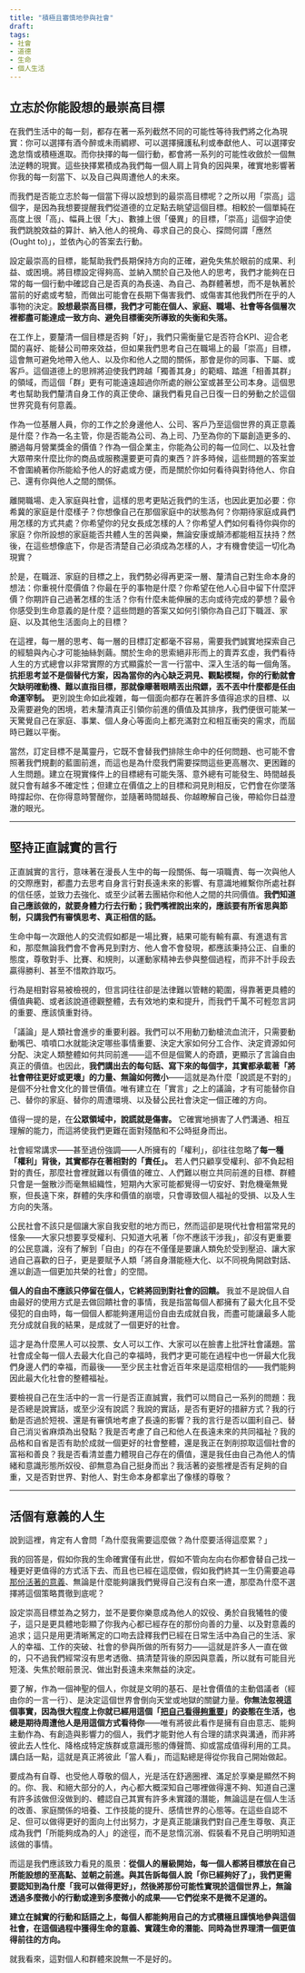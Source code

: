 ```yaml
---
title: "積極且審慎地參與社會"
draft: 
tags: 
- 社會
- 道德
- 生命
- 個人生活
---
```

## 立志於你能設想的最崇高目標

在我們生活中的每一刻，都存在著一系列截然不同的可能性等待我們將之化為現實：你可以選擇有酒今醉或未雨綢繆、可以選擇擁護私利或奉獻他人、可以選擇安逸怠惰或積極進取。而你抉擇的每一個行動，都會將一系列的可能性收斂於一個無法逆轉的現實。這些抉擇累積成為我們每一個人肩上背負的因與果，確實地影響著你我的每一刻當下、以及自己與周遭他人的未來。

而我們是否能立志於每一個當下得以設想到的最崇高目標呢？之所以用「崇高」這個字，是因為我想要提醒我們從道德的立足點去眺望這個目標。相較於一個單純在高度上很「高」、幅員上很「大」、數據上很「優異」的目標，「崇高」這個字迫使我們跳脫效益的算計、納入他人的視角、尋求自己的良心、探問何謂「應然(Ought to)」，並依內心的答案去行動。

設定最崇高的目標，能幫助我們長期保持方向的正確，避免失焦於眼前的成果、利益、或困境。將目標設定得夠高、並納入關於自己及他人的思考，我們才能夠在日常的每一個行動中確認自己是否真的為長遠、為自己、為群體著想，而不是執著於當前的好處或考驗，而做出可能會在長期下傷害我們、或傷害其他我們所在乎的人事物的決定。**設想最崇高目標，我們才可能在個人、家庭、職場、社會等各個層次裡都盡可能達成一致方向、避免目標衝突所導致的失衡和失落。**

在工作上，要釐清一個目標是否夠「好」，我們只需衡量它是否符合KPI、迎合老闆的喜好、能替公司帶來效益，但如果我們思考自己在職場上的最「崇高」目標，這會無可避免地帶入他人、以及你和他人之間的關係，那會是你的同事、下屬、或客戶。這個道德上的思辨將迫使我們跨越「獨善其身」的範疇、踏進「相善其群」的領域，而這個「群」更有可能遠遠超過你所處的辦公室或甚至公司本身。這個思考也幫助我們釐清自身工作的真正使命、讓我們看見自己日復一日的勞動之於這個世界究竟有何意義。

作為一位基層人員，你的工作之於身邊他人、公司、客戶乃至這個世界的真正意義是什麼？作為一名主管，你是否能為公司、為上司、乃至為你的下屬創造更多的、勝過每月營業獎金的價值？作為一個企業主，你能為公司的每一位同仁、以及社會大眾帶來什麼比你的商品或服務還要更可貴的東西？許多時候，這些問題的答案並不會圍繞著你所能給予他人的好處或方便，而是關於你如何看待與對待他人、你自己、還有你與他人之間的關係。

離開職場、走入家庭與社會，這樣的思考更貼近我們的生活，也因此更加必要：你希冀的家庭是什麼樣子？你想像自己在那個家庭中的狀態為何？你期待家庭成員們用怎樣的方式共處？你希望你的兒女長成怎樣的人？你希望人們如何看待你與你的家庭？你所設想的家庭能否共體人生的苦與樂，無論安康或顛沛都能相互扶持？然後，在這些想像底下，你是否清楚自己必須成為怎樣的人，才有機會使這一切化為現實？

於是，在職涯、家庭的目標之上，我們勢必得再更深一層、釐清自己對生命本身的想法：你重視什麼價值？你最在乎的事物是什麼？你希望在他人心目中留下什麼評價？你期許自己過著怎樣的生活？你有什麼未能伸展的志向或待完成的夢想？最令你感受到生命意義的是什麼？這些問題的答案又如何引領你為自己訂下職涯、家庭、以及其他生活面向上的目標？

在這裡，每一層的思考、每一層的目標訂定都毫不容易，需要我們誠實地探索自己的經驗與內心才可能抽絲剝繭。關於生命的思索絕非形而上的賣弄玄虛，我們看待人生的方式總會以非常實際的方式顯露於一言一行當中、深入生活的每一個角落。**抗拒思考並不是個替代方案，因為當你的內心缺乏洞見、觀點模糊，你的行動就會欠缺明確動機、難以直指目標，那就像矇著眼睛丟出飛鏢，丟不丟中什麼都是任由命運宰制。** 更別說生命如此複雜，每一個面向都存在著許多值得追求的目標、以及需要避免的困境，若未釐清真正引領你前進的價值及其排序，我們便很可能某一天驚覺自己在家庭、事業、個人身心等面向上都充滿對立和相互衝突的需求，而屆時已難以平衡。

當然，訂定目標不是萬靈丹，它既不會替我們排除生命中的任何問題、也可能不會照著我們規劃的藍圖前進，而這也是為什麼我們需要探問這些更高層次、更困難的人生問題。建立在現實條件上的目標總有可能失落、意外總有可能發生、時間越長就只會有越多不確定性；但建立在價值之上的目標和洞見則相反，它們會在你墜落時撐起你、在你得意時警醒你，並隨著時間越長、你越瞭解自己後，帶給你日益澄澈的眼光。

---

## 堅持正直誠實的言行

正直誠實的言行，意味著在漫長人生中的每一段關係、每一項職責、每一次與他人的交際應對，都盡力去思考自身言行對長遠未來的影響、有意識地維繫你所處社群的信任感，並致力去強化、或至少試著去團結你和他人之間的共同價值。**我們知道自己應該做的，就要身體力行去行動；我們嘴裡說出來的，應該要有所省思與節制，只講我們有審慎思考、真正相信的話。**

生命中每一次跟他人的交流假如都是一場比賽，結果可能有輸有贏、有進退有言和，那麼無論我們會不會再見到對方、他人會不會發現，都應該秉持公正、自重的態度，尊敬對手、比賽、和規則，以運動家精神去參與整個過程，而非不計手段去贏得勝利、甚至不惜欺詐取巧。

行為是相對容易被檢視的，但言詞往往卻是法律難以管轄的範圍，得靠著更具體的價值典範、或者該說道德觀整體，去有效地約束和提升，而我們千萬不可輕忽言詞的重要、應該慎重對待。

「議論」是人類社會進步的重要利器。我們可以不用動刀動槍流血流汗，只需要動動嘴巴、噴噴口水就能決定哪些事情重要、決定大家如何分工合作、決定資源如何分配、決定人類整體如何共同前進——這不但是個驚人的奇蹟，更顯示了言論自由真正的價值。也因此，**我們講出去的每句話、寫下來的每個字，其實都承載著「將社會帶往更好或更壞」的力量、無論如何微小**——這就是為什麼「說謊是不對的」是個不分社會文化的普世價值。唯有建立在「實言」之上的議論，才有可能替你自己、替你的家庭、替你的周遭環境、以及替公民社會決定一個正確的方向。

值得一提的是，在**公眾領域中，說謊就是傷害。** 它確實地損害了人們溝通、相互理解的能力，而這將使我們更難在面對殘酷和不公時挺身而出。

社會經常講求——甚至過份強調——人所擁有的「權利」，卻往往忽略了**每一種「權利」背後，其實都存在著相對的「責任」。** 若人們只顧享受權利、卻不負起相對的責任，那麼社會裡就難以有價值的確立、人們難以樹立共同前進的目標、群體只會是一盤散沙而毫無組織性，短期內大家可能都覺得一切安好、對危機毫無覺察，但長遠下來，群體的失序和價值的崩壞，只會導致個人福祉的受損、以及人生方向的失落。

公民社會不該只是個讓大家自我安慰的地方而已，然而這卻是現代社會相當常見的怪象——大家只想要享受權利、只知道大吼著「你不應該干涉我」，卻沒有更重要的公民意識，沒有了解到「自由」的存在不僅僅是要讓人類免於受到壓迫、讓大家過自己喜歡的日子，更是要賦予人類「將自身潛能極大化、以不同視角開啟對話、進以創造一個更加共榮的社會」的空間。

**個人的自由不應該只停留在個人，它終將回到對社會的回饋。** 我並不是說個人自由最好的使用方式是去做回饋社會的事情，我是指當每個人都擁有了最大化且不受侵犯的自由時，每一個個人都能夠運用這份自由去成就自我，而盡可能讓最多人能充分成就自我的結果，是成就了一個更好的社會。

這才是為什麼黑人可以投票、女人可以工作、大家可以在臉書上批評社會議題。當社會成全每一個人去最大化自己的幸福時，我們才更可能在過程中也一併最大化我們身邊人們的幸福，而最後——至少民主社會近百年來是這麼相信的——我們能夠因此最大化社會的整體福祉。

要檢視自己在生活中的一言一行是否正直誠實，我們可以問自己一系列的問題：我是否總是說實話，或至少沒有說謊？我說的實話，是否有更好的措辭方式？我的行動是否過於短視、還是有審慎地考慮了長遠的影響？我的言行是否以圖利自己、替自己消災省麻煩為出發點？我是否考慮了自己和他人在長遠未來的共同福祉？我的品格和自省是否有助於成就一個更好的社會整體，還是我正在剝削掠取這個社會的富裕和善良？我是否看清並盡力體現自己存在的價值，還是我任由自己為他人的情緒和意識形態所奴役、卻無意為自己挺身而出？我活著的姿態裡是否有足夠的自重，又是否對世界、對他人、對生命本身都拿出了像樣的尊敬？

---

## 活個有意義的人生

說到這裡，肯定有人會問「為什麼我需要這麼做？為什麼要活得這麼累？」

我的回答是，假如你我的生命確實僅有此世，假如不管向左向右你都會替自己找一種更好更值得的方式活下去、而且也已經在這麼做，假如我們終其一生仍需要追尋[那份活著的意義](「樂觀虛無主義」與生命意義)、無論是什麼能夠讓我們覺得自己沒有白來一遭，那麼為什麼不選擇將這個策略貫徹到底呢？

設定崇高目標並為之努力，並不是要你樂意成為他人的奴役、勇於自我犧牲的傻子，這只是更具體地彰顯了你我內心都已經存在的那份向善的力量、以及對意義的追求；這只是用更清晰篤定的口吻去詮釋我們已經在日常生活中為自己的生活、家人的幸福、工作的突破、社會的參與所做的所有努力——這就是許多人一直在做的，只不過我們經常沒有思考透徹、搞清楚背後的原因與意義，所以就有可能目光短淺、失焦於眼前景況、做出對長遠未來無益的決定。

要了解，作為一個神聖的個人，你就是文明的基石、是社會價值的主動倡議者（經由你的一言一行）、是決定這個世界會倒向天堂或地獄的關鍵力量。**你無法忽視這個事實，因為很大程度上你就已經用這個「[把自己看得夠重要](「神聖個人」作為人類世界的基石)」的姿態在生活，也總是期待周遭他人是用這個方式看待你**——唯有將彼此看作是擁有自由意志、能夠主動作為、有創造與影響力的個人，我們才能對他人有合理的請求與溝通，而非將彼此去人性化、降格成特定族群或意識形態的傳聲筒、抑或當成值得利用的工具。講白話一點，這就是真正將彼此「當人看」，而這點總是得從你我自己開始做起。

要成為有自尊、也受他人尊敬的個人，光是活在舒適圈裡、滿足於享樂是顯然不夠的。你、我、和絕大部分的人，內心都大概深知自己哪裡做得還不夠、知道自己還有許多該做但沒做到的、體認自己其實有許多未實踐的潛能，無論這是在個人生活的改善、家庭關係的培養、工作技能的提升、感情世界的心態等。在這些自認不足、但可以做得更好的面向上付出努力，才是真正能讓我們對自己產生尊敬、真正成為我們「所能夠成為的人」的途徑，而不是怠惰沉溺、假裝看不見自己明明知道該做的事情。

而這是我們應該致力看見的風景：**從個人的層級開始，每一個人都將目標放在自己所能設想的至高點、並朝之前進。與其告訴每個人說「你已經夠好了」，我們更需要認知到為什麼「我可以做得更好」，然後將那份可能性實現於這個世界上，無論透過多麼微小的行動或達到多麼微小的成果——它們從來不是微不足道的。**

**建立在誠實的行動和話語之上，每個人都能夠用自己的方式積極且謹慎地參與這個社會，在這個過程中獲得生命的意義、實踐生命的潛能、同時為世界理清一個更值得前往的方向。**

就我看來，這對個人和群體來說無一不是好的。